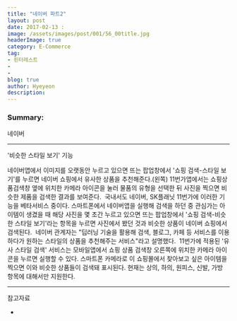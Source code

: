 ```yaml
---
title: "네이버 파트2"
layout: post
date: 2017-02-13 :
image: /assets/images/post/001/56_00title.jpg
headerImage: true
category: E-Commerce
tag:
- 핀터레스트
-
-
blog: true
author: Hyeyeon
description:
---
```


### Summary:

네이버

---

'비슷한 스타일 보기' 기능

네이버앱에서 이미지를 오랫동안 누르고 있으면 뜨는 팝업창에서 '쇼핑 검색-스타일 보기'를 누르면 네이버 쇼핑에서 유사한 상품을 추천해준다.(왼쪽) 11번가앱에서는 쇼핑상품검색창 옆에 위치한 카메라 아이콘을 눌러 물품의 유형을 선택한 뒤 사진을 찍으면 비슷한 제품을 검색한 결과를 보여준다.
​
국내서도 네이버, SK플래닛 11번가에 이러한 기능을 베타서비스 중이다. 스마트폰에서 네이버앱을 실행해 검색을 하던 중 관심가는 아이템이 생겼을 때 해당 사진을 몇 초간 누르고 있으면 뜨는 팝업창에서 '쇼핑 검색-비슷한 스타일 보기'라는 항목을 누르면 사진에서 봤던 것과 비슷한 상품이 네이버 쇼핑에서 검색된다.
​
네이버 관계자는 "딥러닝 기술을 활용해 검색, 블로그, 카페 등 서비스를 이용하다가 원하는 스타일의 상품을 추천해주는 서비스"라고 설명했다.
​
11번가에 적용된 '유사 스타일 검색' 서비스는 모바일앱에서 쇼핑 상품 검색창 오른쪽에 위치한 카메라 아이콘을 누르면 실행할 수 있다. 스마트폰 카메라로 이 쇼핑몰에서 찾아보고 싶은 아이템을 찍으면 이와 비슷한 상품들이 검색돼 표시된다. 현재는 상의, 하의, 원피스, 신발, 가방 항목에 대해서만 지원한다.


---

참고자료
* [](http://www.zdnet.co.kr/news/news_view.asp?artice_id=20170206130104)
